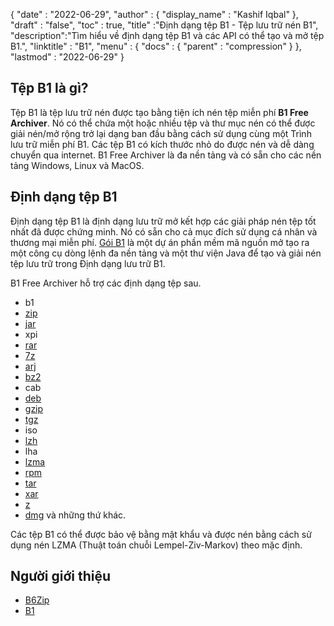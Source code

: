{
  "date" : "2022-06-29",
  "author" : {
    "display_name" : "Kashif Iqbal"
},
  "draft" : "false",
  "toc" : true,
  "title" :"Định dạng tệp B1 - Tệp lưu trữ nén B1",
  "description":"Tìm hiểu về định dạng tệp B1 và các API có thể tạo và mở tệp B1.",
  "linktitle" : "B1",
  "menu" : {
    "docs" : {
      "parent" : "compression"
}
},
  "lastmod" : "2022-06-29"
}

## Tệp B1 là gì?

Tệp B1 là tệp lưu trữ nén được tạo bằng tiện ích nén tệp miễn phí **B1 Free Archiver**. Nó có thể chứa một hoặc nhiều tệp và thư mục nén có thể được giải nén/mở rộng trở lại dạng ban đầu bằng cách sử dụng cùng một Trình lưu trữ miễn phí B1. Các tệp B1 có kích thước nhỏ do được nén và dễ dàng chuyển qua internet. B1 Free Archiver là đa nền tảng và có sẵn cho các nền tảng Windows, Linux và MacOS.

## Định dạng tệp B1

Định dạng tệp B1 là định dạng lưu trữ mở kết hợp các giải pháp nén tệp tốt nhất đã được chứng minh. Nó có sẵn cho cả mục đích sử dụng cá nhân và thương mại miễn phí. [Gói B1](https://github.com/b1-pack/b1-pack) là một dự án phần mềm mã nguồn mở tạo ra một công cụ dòng lệnh đa nền tảng và một thư viện Java để tạo và giải nén tệp lưu trữ trong Định dạng lưu trữ B1.

B1 Free Archiver hỗ trợ các định dạng tệp sau.

* b1
* [zip](/vi/compression/zip/)
* [jar](/vi/programming/jar/)
* xpi
* [rar](/vi/compression/rar/)
* [7z](/vi/compression/7z/)
* [arj](/vi/compression/arj/)
* [bz2](/vi/compression/bz2/)
* cab
* [deb](/vi/compression/deb/)
* [gzip](/vi/compression/gzip/)
* [tgz](/vi/compression/tgz/)
* iso
* [lzh](/vi/compression/lzh/)
* lha
* [lzma](/vi/compression/lzma/)
* [rpm](/vi/compression/rpm/)
* [tar](/vi/compression/tar/)
* [xar](/vi/compression/xar/)
* [z](/vi/compression/z/)
* [dmg](/vi/compression/dmg/) và những thứ khác.

Các tệp B1 có thể được bảo vệ bằng mật khẩu và được nén bằng cách sử dụng nén LZMA (Thuật toán chuỗi Lempel-Ziv-Markov) theo mặc định.

## Người giới thiệu

* [B6Zip](http://b6zip.com)
* [B1](https://b1.org/)


